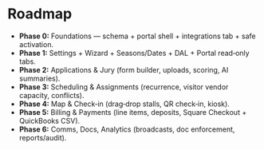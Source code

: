 # Roadmap

- **Phase 0:** Foundations — schema + portal shell + integrations tab + safe activation.
- **Phase 1:** Settings + Wizard + Seasons/Dates + DAL + Portal read‑only tabs.
- **Phase 2:** Applications & Jury (form builder, uploads, scoring, AI summaries).
- **Phase 3:** Scheduling & Assignments (recurrence, visitor vendor capacity, conflicts).
- **Phase 4:** Map & Check‑in (drag‑drop stalls, QR check‑in, kiosk).
- **Phase 5:** Billing & Payments (line items, deposits, Square Checkout + QuickBooks CSV).
- **Phase 6:** Comms, Docs, Analytics (broadcasts, doc enforcement, reports/audit).
